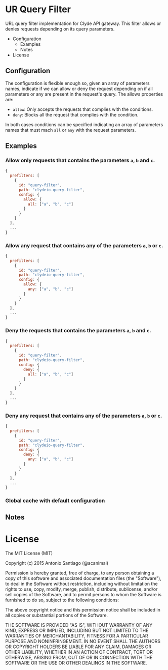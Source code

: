 # UR Query Filter

URL query filter implementation for Clyde API gateway. This filter allows or denies requests depending on its query parameters.

<!-- MarkdownTOC -->

- Configuration
  - Examples
  - Notes
- License

<!-- /MarkdownTOC -->

## Configuration

The configuration is flexible enough so, given an array of parameters names, indicate if we can allow or deny the request depending on if all parameters or any are present in the request's query. The allows properties are:

* `allow`: Only accepts the requests that complies with the conditions.
* `deny`: Blocks all the request that complies with the condition.

In both cases conditions can be specified indicating an array of parameters names that must mach `all` or `any` with the request parameters.

## Examples

### Allow only requests that contains the parameters `a`, `b` and `c`.

```javascript
{
  prefilters: [
    {
      id: "query-filter",
      path: "clydeio-query-filter",
      config: {
        allow: {
          all: ["a", "b", "c"]
        }
      }
    }
  ],
  ...
}
```

### Allow any request that contains any of the parameters `a`, `b` or `c`.

```javascript
{
  prefilters: [
    {
      id: "query-filter",
      path: "clydeio-query-filter",
      config: {
        allow: {
          any: ["a", "b", "c"]
        }
      }
    }
  ],
  ...
}
```

### Deny the requests that contains the parameters `a`, `b` and `c`.

```javascript
{
  prefilters: [
    {
      id: "query-filter",
      path: "clydeio-query-filter",
      config: {
        deny: {
          all: ["a", "b", "c"]
        }
      }
    }
  ],
  ...
}
```

### Deny any request that contains any of the parameters `a`, `b` or `c`.

```javascript
{
  prefilters: [
    {
      id: "query-filter",
      path: "clydeio-query-filter",
      config: {
        deny: {
          any: ["a", "b", "c"]
        }
      }
    }
  ],
  ...
}
```

### Global cache with default configuration

## Notes

# License

The MIT License (MIT)

Copyright (c) 2015 Antonio Santiago (@acanimal)

Permission is hereby granted, free of charge, to any person obtaining a copy
of this software and associated documentation files (the "Software"), to deal
in the Software without restriction, including without limitation the rights
to use, copy, modify, merge, publish, distribute, sublicense, and/or sell
copies of the Software, and to permit persons to whom the Software is
furnished to do so, subject to the following conditions:

The above copyright notice and this permission notice shall be included in all
copies or substantial portions of the Software.

THE SOFTWARE IS PROVIDED "AS IS", WITHOUT WARRANTY OF ANY KIND, EXPRESS OR
IMPLIED, INCLUDING BUT NOT LIMITED TO THE WARRANTIES OF MERCHANTABILITY,
FITNESS FOR A PARTICULAR PURPOSE AND NONINFRINGEMENT. IN NO EVENT SHALL THE
AUTHORS OR COPYRIGHT HOLDERS BE LIABLE FOR ANY CLAIM, DAMAGES OR OTHER
LIABILITY, WHETHER IN AN ACTION OF CONTRACT, TORT OR OTHERWISE, ARISING FROM,
OUT OF OR IN CONNECTION WITH THE SOFTWARE OR THE USE OR OTHER DEALINGS IN THE
SOFTWARE.

[node-cache]: https://github.com/tcs-de/nodecache
